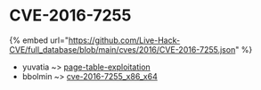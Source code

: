 # CVE-2016-7255
{% embed url="https://github.com/Live-Hack-CVE/full_database/blob/main/cves/2016/CVE-2016-7255.json" %}

* yuvatia ~> [page-table-exploitation](https://www.alice-snow.ru/2016/database/cve-2016-7255/page-table-exploitation-yuvatia)
* bbolmin ~> [cve-2016-7255_x86_x64](https://www.alice-snow.ru/2016/database/cve-2016-7255/cve-2016-7255_x86_x64-bbolmin)